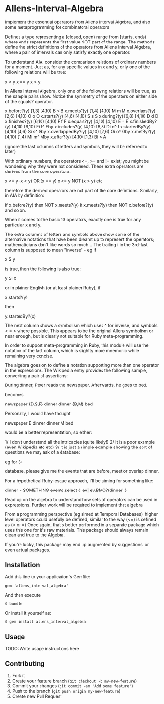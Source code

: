 Allens-Interval-Algebra
=======================

Implement the essential operators from Allens Interval Algebra,
and also some metaprogramming for combinatoral operators

Defines a type representing a [closed, open) range from [starts, ends) where ends
represents the first value NOT part of the range. The methods define the strict
definitions of the operators from Allens Interval Algebra, where a pair of intervals
can only satisfy exactly one operator.

To understand AIA, consider the comparison relations of ordinary numbers for a moment.
Just as, for any specific values in x and y, only one of the following relations
will be true:

  x < y
  x == y
  x > y

In Allens Interval Algebra, only one of the following relations will be true,
as the sample pairs show. Notice the symmetry of the operators on either side
of the equals? operator.

  x.before?(y)            [1,3)   [4,10)      B   <   B
  x.meets?(y)             [1,4)   [4,10)      M   m   M
  x.overlaps?(y)          [2,6)   [4,10)      O   o   O
  x.starts?(y)            [4,6)   [4,10)      S   s   S
  x.during?(y)            [6,8)   [4,10)      D   d   D
  x.finishes?(y)          [6,10)  [4,10)      F   f   F
  x.equals?(y)            [4,10)  [4,10)      E   =   E
  x.finishedBy?(y)        [4,10)  [6,10)      Fi  f^  Fby
  x.includes?(y)          [4,10)  [6,8)       Di  d^  I
  x.startedBy?(y)         [4,10)  [4,6)       Si  s^  Sby
  x.overlappedBy?(y)      [4,10)  [2,6)       Oi  o^  Oby
  x.metBy?(y)             [4,10)  [1,4)       Mi  m^  Mby
  x.after?(y)             [4,10)  [1,3)       Bi  >   A

(ignore the last columns of letters and symbols, they will be referred to later)

With ordinary numbers, the operators <=, >= and != exist; you might be wondering
why they were not considered. These extra operators are derived from the core operators:

  x <= y      (x < y) OR (x == y)
  x <= y      NOT (x > y)
  etc

therefore the derived operators are not part of the core defintions.
Similarly, in AIA by definition:

  if x.before?(y) then NOT x.meets?(y)
  if x.meets?(y) then NOT x.before?(y)
  and so on.

When it comes to the basic 13 operators, exactly one is true for any particular x and y.

The extra columns of letters and symbols above show some of the alternative notations that
have been dreamt up to represent the operators; mathematicians don't like words so much...
The trailing i in the 3rd-last column is supposed to mean "inverse" - eg if

  x S y

is true, then the following is also true:

  y Si x

or in plainer English (or at least plainer Ruby), if

  x.starts?(y)

then

  y.startedBy?(x)

The next column shows a symbolism which uses ^ for inverse, and symbols < = > where possible.
This appears to be the original Allens symbolism or near enough, but is clearly not suitable
for Ruby meta-programming.

In order to support meta-programming in Ruby, this module will use the notation of the last
column, which is slighlty more mnemonic while remaining very concise.

The algebra goes on to define a notation supporting more than one operator in the expressions.
The Wikipedia entry provides the following sample, converting a pair of assertions:

  During dinner, Peter reads the newspaper.
  Afterwards, he goes to bed.

becomes

  newspaper {D,S,F} dinner
  dinner {B,M} bed

Personally, I would have thought

  newspaper E dinner
  dinner M bed

would be a better representation, so either:

  1/ I don't understand all the intricacies (quite likely!)
  2/ It is a poor example (even Wikipedia etc etc)
  3/ It is just a simple example showing the sort of questions we may ask of a database:

eg for 3:

  database, please give me the events that are before, meet or overlap dinner.

For a hypothetical Ruby-esque approach, I'll be aiming for something like:

  dinner = SOMETHING
  events.select { |ev| ev.BMO?(dinner) }

Read up on the algebra to understand how sets of operators can be used in expressions.
Further work will be required to implement that algebra.

From a programming perspective (eg aimed at Temporal Databases), higher level operators
could usefully be defined, similar to the way (<=) is defined as (< or =) Once again,
that's better performed in a separate package which uses this one for it's raw materials.
This package should always remain clean and true to the Algebra.

If you're lucky, this package may end up augmented by suggestions, or even actual packages.

## Installation

Add this line to your application's Gemfile:

    gem 'allens_interval_algebra'

And then execute:

    $ bundle

Or install it yourself as:

    $ gem install allens_interval_algebra

## Usage

TODO: Write usage instructions here

## Contributing

1. Fork it
2. Create your feature branch (`git checkout -b my-new-feature`)
3. Commit your changes (`git commit -am 'Add some feature'`)
4. Push to the branch (`git push origin my-new-feature`)
5. Create new Pull Request

